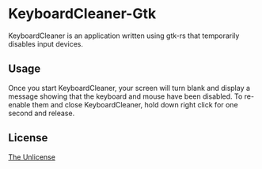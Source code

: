 # KeyboardCleaner-Gtk
KeyboardCleaner is an application written using gtk-rs that temporarily disables input devices.

## Usage
Once you start KeyboardCleaner, your screen will turn blank and display a message showing that the keyboard and mouse have been disabled. To re-enable them and close KeyboardCleaner, hold down right click for one second and release.

## License
[The Unlicense](https://choosealicense.com/licenses/unlicense/)
